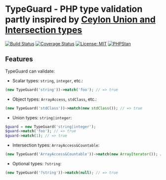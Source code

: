 # TypeGuard - PHP type validation partly inspired by [Ceylon Union and Intersection types](https://ceylon-lang.org/documentation/1.3/tour/types/)

[![Build Status](https://travis-ci.com/ThoroughPHP/TypeGuard.svg?branch=master)](https://travis-ci.com/ThoroughPHP/TypeGuard)
[![Coverage Status](https://coveralls.io/repos/github/ThoroughPHP/TypeGuard/badge.svg)](https://coveralls.io/github/ThoroughPHP/TypeGuard)
[![License: MIT](https://img.shields.io/badge/License-MIT-yellow.svg)](https://opensource.org/licenses/MIT)
[![PHPStan](https://img.shields.io/badge/PHPStan-enabled-brightgreen.svg?style=flat)](https://github.com/phpstan/phpstan)

## Features

TypeGuard can validate:

- Scalar types: `string`, `integer`, etc.:

```php
(new TypeGuard('string'))->match('foo'); // => true
```

- Object types: `ArrayAccess`, `stdClass`, etc.:

```php
(new TypeGuard('stdClass'))->match(new stdClass()); // => true
```

- Union types: `string|integer`:

```php
$guard = new TypeGuard('string|integer');
$guard->match('foo'); // => true
$guard->match(1); // => true
```

- Intersection types: `ArrayAccess&Countable`:

```php
(new TypeGuard('ArrayAccess&Countable'))->match(new ArrayIterator()); // => true
```

- Optional types: `?string`:

```php
(new TypeGuard('?string'))->match(null); // => true
```

